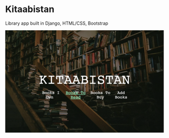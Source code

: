 # Kitaabistan
Library app built in Django, HTML/CSS, Bootstrap

![Screenshot of Kitaabistan App](https://github.com/sanajaved7/kitaabistan/blob/master/kitaabistan2.png?raw=true)
